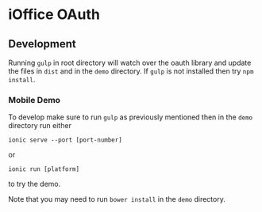 # iOffice OAuth


## Development

Running `gulp` in root directory will watch over the oauth library
and update the files in `dist` and in the `demo` directory. If `gulp`
is not installed then try `npm install`.

### Mobile Demo

To develop make sure to run `gulp` as previously mentioned then in the
`demo` directory run either

    ionic serve --port [port-number]

or

    ionic run [platform]

to try the demo.

Note that you may need to run `bower install` in the `demo` directory.
